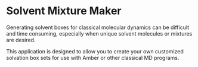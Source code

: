 # Solvent Mixture Maker
Generating solvent boxes for classical molecular dynamics can be difficult and time consuming, especially when unique solvent molecules or mixtures are desired.

This application is designed to allow you to create your own customized solvation box sets for use with Amber or other classical MD programs.